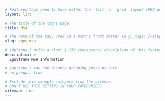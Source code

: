 ```yaml
---
# Featured tags need to have either the `list` or `grid` layout (PRO only).
layout: list

# The title of the tag's page.
title: MSA

# The name of the tag, used in a post's front matter (e.g. tags: [<slug>]).
slug: egov_msa

# (Optional) Write a short (~150 characters) description of this featured tag.
description: >
  Egovframe MSA Information

# (Optional) You can disable grouping posts by date.
# no_groups: true

# Exclude this example category from the sitemap.
# DON'T USE THIS SETTING IN YOUR CATEGORIES!
sitemap: true
---
```

